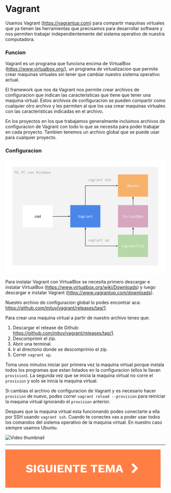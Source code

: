 # Vagrant

Usamos Vagrant (https://vagrantup.com) para compartir maquinas virtuales que ya tienen las herramientas que precisamos para desarrollar software y nos permiten trabajar independientemente del sistema operativo de nuestra computadora.

###	Funcion

Vagrant es un programa que funciona encima de VirtualBox (https://www.virtualbox.org/), un programa de virtualizacion que permite crear maquinas virtuales sin tener que cambiar nuestro sistema operativo actual.

El framework que nos da Vagrant nos permite crear archivos de configuracion que indican las caracteristicas que tiene que tener una maquina virtual. Estos archivos de configuracion se pueden compartir como cualquier otro archivo y les permiten al que los usa crear maquinas virtuales con las caracteristicas indicadas en el archivo.

En los proyectos en los que trabajamos generalmente incluimos archivos de configuracion de Vagrant con todo lo que se necesita para poder trabajar en cada proyecto. Tambien tenemos un archivo global que se puede usar para cualquier proyecto.

### Configuracion

![vagrant](./vagrant.png)

Para instalar Vagrant con VirtualBox se necesita primero descargar e instalar VirtualBox (https://www.virtualbox.org/wiki/Downloads) y luego descargar e instalar Vagrant (https://www.vagrantup.com/downloads).

Nuestro archivo de configuracion global lo podes encontrar aca: https://github.com/inituy/vagrant/releases/tag/1.

Para crear una maquina virtual a partir de nuestro archivo tenes que:

1. Descargar el release de Github: https://github.com/inituy/vagrant/releases/tag/1.
2. Descomprimir el zip.
3. Abrir una terminal.
4. Ir al directorio donde se descomprimio el zip.
5. Correr `vagrant up`.

Toma unos minutos iniciar por primera vez la maquina virtual porque instala todos los programas que estan listados en la configuracion (ellos le llavan `provision`). La segunda vez que se inicia la maquina virtual no corre el `provision` y solo se inicia la maquina virtual.

Si cambias el archivo de configuracion de Vagrant y es necesario hacer `provision` de nuevo, podes correr `vagrant reload --provision` para reiniciar la maquina virtual ignorando el `provision` anterior.

Despues que la maquina virtual esta funcionando podes conectarte a ella por SSH usando `vagrant ssh`. Cuando te conectes vas a poder usar todos los comandos del sistema operativo de la maquina virtual. En nuestro caso siempre usamos Ubuntu.

![[Video thumbnail](./video.png)](https://youtube.com/watch?v=Vescsbo3VC0)

<hr />

[![Siguiente](../next.svg)](../git/)